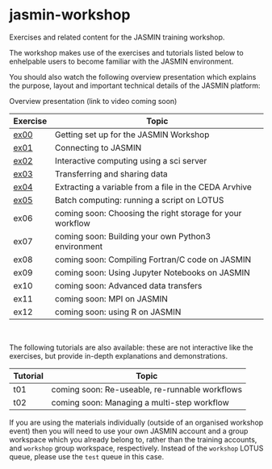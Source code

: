 # jasmin-workshop

Exercises and related content for the JASMIN training workshop.

The workshop makes use of the exercises and tutorials listed below to enhelpable users to become familiar with the JASMIN environment.

You should also watch the following overview presentation which explains the purpose, layout and important technical details of the JASMIN platform:

Overview presentation (link to video coming soon)


| Exercise | Topic |
| --- | --- |
| [ex00](./exercises/ex00) | Getting set up for the JASMIN Workshop |
| [ex01](./exercises/ex01) | Connecting to JASMIN |
| [ex02](./exercises/ex02) | Interactive computing using a sci server |
| [ex03](./exercises/ex03) | Transferring and sharing data |
| [ex04](./exercises/ex04) | Extracting a variable from a file in the CEDA Arvhive |
| [ex05](./exercises/ex05) | Batch computing: running a script on LOTUS |
| ex06 | coming soon: Choosing the right storage for your workflow |
| ex07 | coming soon: Building your own Python3 environment |
| ex08 | coming soon: Compiling Fortran/C code on JASMIN |
| ex09 | coming soon: Using Jupyter Notebooks on JASMIN |
| ex10 | coming soon: Advanced data transfers |
| ex11 | coming soon: MPI on JASMIN |
| ex12 | coming soon: using R on JASMIN |

<br>

The following tutorials are also available: these are not interactive like the exercises, but provide in-depth explanations and demonstrations.

| Tutorial | Topic |
| --- | --- |
| t01 | coming soon: Re-useable, re-runnable workflows |
| t02 | coming soon: Managing a multi-step workflow |

If you are using the materials individually (outside of an organised workshop event) then you will need to use your own JASMIN account and a group workspace which you already belong to, rather than the training accounts, and `workshop` group workspace, respectively. Instead of the `workshop` LOTUS queue, please use the `test` queue in this case.


